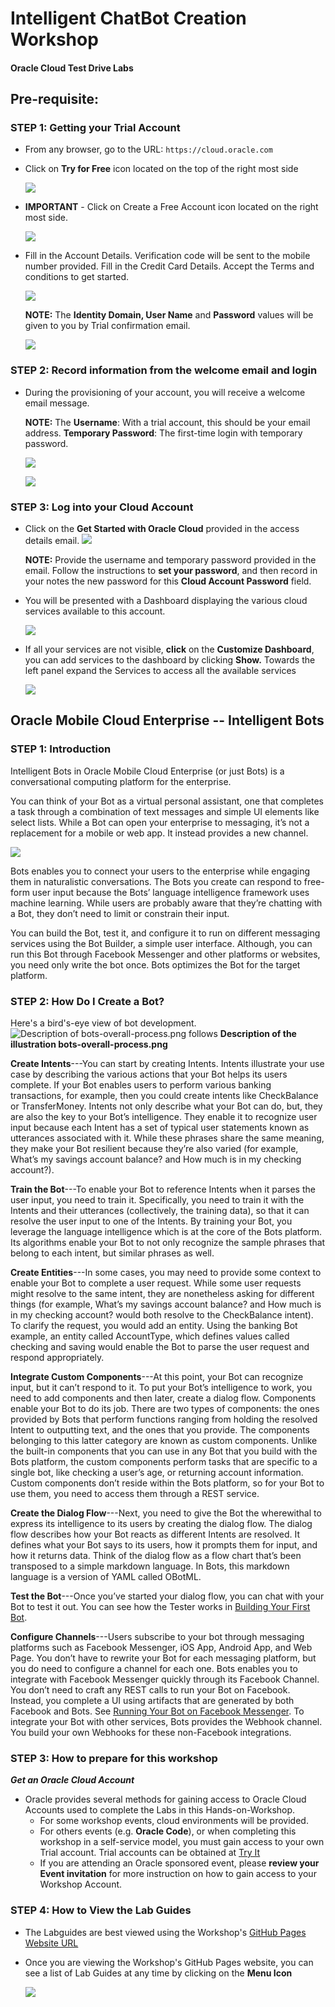 <!-- TODO: rename parent folder from workshop-template to the name of this workshop (e.g. chatbot-intro or intelligent-chatbots) -->
<!-- TODO: remove unnecessary files from this directory (e.g. LabGuide2,3,400.md, manifest-*-version.json, intro-*.md, css folder, js folder -- basically everything except your readme, labguide100, manifest.json, images folder, and index.html can go.) check-->
<!-- TODO: manifest.json should reference README.md instead of Intro-Instructor-Led.md check-->
<!-- TODO: need to create and link to an interactive lab guide (currently a broken link in manifest.json: "interactive":"https://launch.oracle.com/?") -->
<!-- TODO: need to create a video walkthrough of the lab -->

# Intelligent ChatBot Creation Workshop
#### **Oracle Cloud Test Drive Labs**

Pre-requisite:
-----------------------------------------------------------
### **STEP 1**: Getting your Trial Account
- From any browser, go to the URL:
    `https://cloud.oracle.com`

- Click on **Try for Free** icon located on the top of the right most side

    ![](images/100/Picture100-1.png)

<!--  TODO: we do not ask for regions anymore -- accounts are managed with IDCS -->
- **IMPORTANT** - Click on Create a Free Account icon located on the right most side.

    ![](images/100/Picture100-2.png)

<!-- TODO: these login screenshots are out of date -->
- Fill in the Account Details. Verification code will be sent to the mobile number provided. Fill in the Credit Card Details. Accept the Terms and conditions to get started.
 

    ![](images/100/Picture100-3.png)
    
    **NOTE:** The **Identity Domain, User Name** and **Password** values will be given to you by Trial confirmation email.
    
    ![](images/100/Picture100-4.png)
    
### **STEP 2**: Record information from the welcome email and login

- During the provisioning of your account, you will receive a welcome email message.
    
    **NOTE:** The **Username**: With a trial account, this should be your email address. **Temporary Password**: The first-time login with temporary password.

    ![](images/100/Picture100-5.png)

    ![](images/100/Picture100-6.png)
    
### **STEP 3**: Log into your Cloud Account
- Click on the **Get Started with Oracle Cloud** provided in the access details email.
    ![](images/100/Picture100-7.png)
    
    **NOTE:** Provide the username and temporary password provided in the email. Follow the instructions to **set your password**, and then record in your notes the new password for this **Cloud Account Password** field.
    
- You will be presented with a Dashboard displaying the various cloud services available to this account.

    ![](images/100/Picture100-8.png)

- If all your services are not visible, **click** on the **Customize Dashboard**, you can add services to the dashboard by clicking **Show.** Towards the left panel expand the Services to access all the available services

    ![](images/100/Picture100-9.png)
    
## Oracle Mobile Cloud Enterprise -- Intelligent Bots

### **STEP 1**: Introduction

Intelligent Bots in Oracle Mobile Cloud Enterprise (or just Bots) is a conversational computing platform for the enterprise. 

You can think of your Bot as a virtual personal assistant, one that completes a task through a combination of text messages and simple UI elements like select lists. While a Bot can open your enterprise to messaging, it’s not a replacement for a mobile or web app. It instead provides a new channel.

![](images/100/image1.png)

Bots enables you to connect your users to the enterprise while engaging them in naturalistic conversations. The Bots you create can respond to free-form user input because the Bots’ language intelligence framework uses machine learning. While users are probably aware that they’re chatting with a Bot, they don’t need to limit or constrain their input.

You can build the Bot, test it, and configure it to run on different messaging services using the Bot Builder, a simple user interface. Although, you can run this Bot through Facebook Messenger and other platforms or websites, you need only write the bot once. Bots optimizes the Bot for the target platform.

### **STEP 2**: How Do I Create a Bot?

Here's a bird's-eye view of bot development.
![Description of bots-overall-process.png follows](images/100/image2.png)
**Description of the illustration bots-overall-process.png**

**Create Intents**---You can start by creating Intents. Intents illustrate your use case by describing the various actions that your Bot helps its users complete. If your Bot enables users to perform various banking transactions, for example, then you could create intents like CheckBalance or TransferMoney. Intents not only describe what your Bot can do, but, they are also the key to your Bot’s intelligence. They enable it to recognize user input because each Intent has a set of typical user statements known as utterances associated with it. While these phrases share the same meaning, they make your Bot resilient because they’re also varied (for example, What’s my savings account balance? and How much is in my checking account?).

**Train the Bot**---To enable your Bot to reference Intents when it parses the user input, you need to train it. Specifically, you need to train it with the Intents and their utterances (collectively, the training data), so that it can resolve the user input to one of the Intents. By training your Bot, you leverage the language intelligence which is at the core of the Bots platform. Its algorithms enable your Bot to not only recognize the sample phrases that belong to each intent, but similar phrases as well.

**Create Entities**---In some cases, you may need to provide some context to enable your Bot to complete a user request. While some user requests might resolve to the same intent, they are nonetheless asking for different things (for example, What’s my savings account balance? and How much is in my checking account? would both resolve to the CheckBalance intent). To clarify the request, you would add an entity. Using the banking Bot example, an entity called AccountType, which defines values called checking and saving would enable the Bot to parse the user request and respond appropriately.

**Integrate Custom Components**---At this point, your Bot can recognize input, but it can’t respond to it. To put your Bot’s intelligence to work, you need to add components and then later, create a dialog flow. Components enable your Bot to do its job. There are two types of components: the ones provided by Bots that perform functions ranging from holding the resolved Intent to outputting text, and the ones that you provide. The components belonging to this latter category are known as custom components. Unlike the built-in components that you can use in any Bot that you build with the Bots platform, the custom components perform tasks that are specific to a single bot, like checking a user’s age, or returning account information. Custom components don’t reside within the Bots platform, so for your Bot to use them, you need to access them through a REST service.

**Create the Dialog Flow**---Next, you need to give the Bot the wherewithal to express its intelligence to its users by creating the dialog flow. The dialog flow describes how your Bot reacts as different Intents are resolved. It defines what your Bot says to its users, how it prompts them for input, and how it returns data. Think of the dialog flow as a flow chart that’s been transposed to a simple markdown language. In Bots, this markdown language is a version of YAML called OBotML.

**Test the Bot**---Once you’ve started your dialog flow, you can chat with your Bot to test it out. You can see how the Tester works in [Building Your First Bot](https://docs.oracle.com/en/cloud/paas/mobile-suite/develop/bot-basics1.html#GUID-0C3BF9FB-563D-427C-8536-4E98C115CDB0).

**Configure Channels**---Users subscribe to your bot through messaging platforms such as Facebook Messenger, iOS App, Android App, and Web Page. You don’t have to rewrite your Bot for each messaging platform, but you do need to configure a channel for each one. Bots enables you to integrate with Facebook Messenger quickly through its Facebook Channel. You don’t need to craft any REST calls to run your Bot on Facebook. Instead, you complete a UI using artifacts that are generated by both Facebook and Bots. See [Running Your Bot on Facebook Messenger](https://docs.oracle.com/en/cloud/paas/mobile-suite/develop/bot-channels.html#GUID-CCEE3FD5-21F2-4288-9450-0D24202F2615). To integrate your Bot with other services, Bots provides the Webhook channel. You build your own Webhooks for these non-Facebook integrations. 

### **STEP 3**: How to prepare for this workshop

***Get an Oracle Cloud Account***
- Oracle provides several methods for gaining access to Oracle Cloud Accounts used to complete the Labs in this Hands-on-Workshop.
    - For some workshop events, cloud environments will be provided.
    - For others events (e.g. **Oracle Code**), or when completing this workshop in a self-service model, you must gain access to your own Trial account. Trial accounts can be obtained at [Try It](http://cloud.oracle.com/tryit)
    - If you are attending an Oracle sponsored event, please **review your Event invitation** for more instruction on how to gain access to your Workshop Account.


### **STEP 4**: How to View the Lab Guides

- The Labguides are best viewed using the Workshop's [GitHub Pages Website URL](http://oracle.github.io/learning-library/workshops/intelligent-chatbots)

- Once you are viewing the Workshop's GitHub Pages website, you can see a list of Lab Guides at any time by clicking on the **Menu Icon**

    ![](images/WorkshopMenu.png)  
